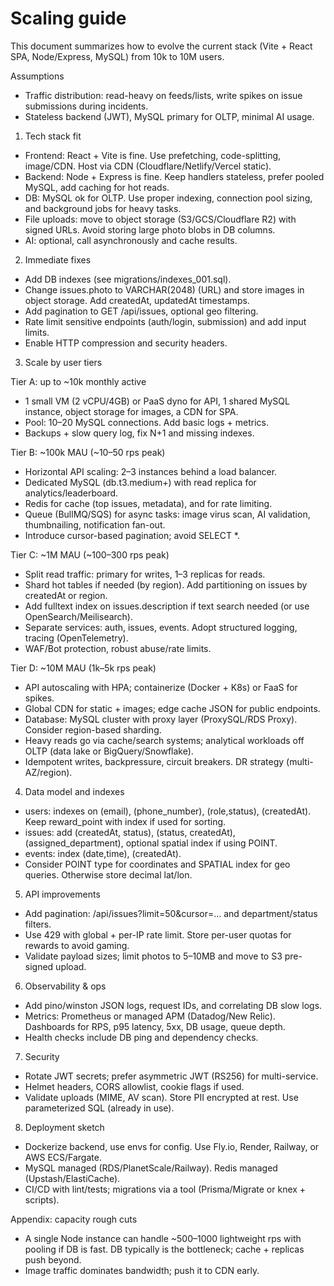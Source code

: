 # Scaling guide

This document summarizes how to evolve the current stack (Vite + React SPA, Node/Express, MySQL) from 10k to 10M users.

Assumptions
- Traffic distribution: read-heavy on feeds/lists, write spikes on issue submissions during incidents.
- Stateless backend (JWT), MySQL primary for OLTP, minimal AI usage.

1) Tech stack fit
- Frontend: React + Vite is fine. Use prefetching, code-splitting, image/CDN. Host via CDN (Cloudflare/Netlify/Vercel static).
- Backend: Node + Express is fine. Keep handlers stateless, prefer pooled MySQL, add caching for hot reads.
- DB: MySQL ok for OLTP. Use proper indexing, connection pool sizing, and background jobs for heavy tasks.
- File uploads: move to object storage (S3/GCS/Cloudflare R2) with signed URLs. Avoid storing large photo blobs in DB columns.
- AI: optional, call asynchronously and cache results.

2) Immediate fixes
- Add DB indexes (see migrations/indexes_001.sql).
- Change issues.photo to VARCHAR(2048) (URL) and store images in object storage. Add createdAt, updatedAt timestamps.
- Add pagination to GET /api/issues, optional geo filtering.
- Rate limit sensitive endpoints (auth/login, submission) and add input limits.
- Enable HTTP compression and security headers.

3) Scale by user tiers

Tier A: up to ~10k monthly active
- 1 small VM (2 vCPU/4GB) or PaaS dyno for API, 1 shared MySQL instance, object storage for images, a CDN for SPA.
- Pool: 10–20 MySQL connections. Add basic logs + metrics.
- Backups + slow query log, fix N+1 and missing indexes.

Tier B: ~100k MAU (~10–50 rps peak)
- Horizontal API scaling: 2–3 instances behind a load balancer.
- Dedicated MySQL (db.t3.medium+) with read replica for analytics/leaderboard.
- Redis for cache (top issues, metadata), and for rate limiting.
- Queue (BullMQ/SQS) for async tasks: image virus scan, AI validation, thumbnailing, notification fan-out.
- Introduce cursor-based pagination; avoid SELECT *.

Tier C: ~1M MAU (~100–300 rps peak)
- Split read traffic: primary for writes, 1–3 replicas for reads.
- Shard hot tables if needed (by region). Add partitioning on issues by createdAt or region.
- Add fulltext index on issues.description if text search needed (or use OpenSearch/Meilisearch).
- Separate services: auth, issues, events. Adopt structured logging, tracing (OpenTelemetry).
- WAF/Bot protection, robust abuse/rate limits.

Tier D: ~10M MAU (1k–5k rps peak)
- API autoscaling with HPA; containerize (Docker + K8s) or FaaS for spikes.
- Global CDN for static + images; edge cache JSON for public endpoints.
- Database: MySQL cluster with proxy layer (ProxySQL/RDS Proxy). Consider region-based sharding.
- Heavy reads go via cache/search systems; analytical workloads off OLTP (data lake or BigQuery/Snowflake).
- Idempotent writes, backpressure, circuit breakers. DR strategy (multi-AZ/region).

4) Data model and indexes
- users: indexes on (email), (phone_number), (role,status), (createdAt). Keep reward_point with index if used for sorting.
- issues: add (createdAt, status), (status, createdAt), (assigned_department), optional spatial index if using POINT.
- events: index (date,time), (createdAt).
- Consider POINT type for coordinates and SPATIAL index for geo queries. Otherwise store decimal lat/lon.

5) API improvements
- Add pagination: /api/issues?limit=50&cursor=... and department/status filters.
- Use 429 with global + per-IP rate limit. Store per-user quotas for rewards to avoid gaming.
- Validate payload sizes; limit photos to 5–10MB and move to S3 pre-signed upload.

6) Observability & ops
- Add pino/winston JSON logs, request IDs, and correlating DB slow logs.
- Metrics: Prometheus or managed APM (Datadog/New Relic). Dashboards for RPS, p95 latency, 5xx, DB usage, queue depth.
- Health checks include DB ping and dependency checks.

7) Security
- Rotate JWT secrets; prefer asymmetric JWT (RS256) for multi-service.
- Helmet headers, CORS allowlist, cookie flags if used.
- Validate uploads (MIME, AV scan). Store PII encrypted at rest. Use parameterized SQL (already in use).

8) Deployment sketch
- Dockerize backend, use envs for config. Use Fly.io, Render, Railway, or AWS ECS/Fargate.
- MySQL managed (RDS/PlanetScale/Railway). Redis managed (Upstash/ElastiCache).
- CI/CD with lint/tests; migrations via a tool (Prisma/Migrate or knex + scripts).

Appendix: capacity rough cuts
- A single Node instance can handle ~500–1000 lightweight rps with pooling if DB is fast. DB typically is the bottleneck; cache + replicas push beyond.
- Image traffic dominates bandwidth; push it to CDN early.
